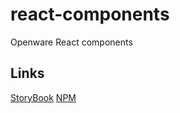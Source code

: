 # react-components
Openware React components

## Links
[StoryBook](https://5fec7cddbe9d38002189b3e3-sfqflsquko.chromatic.com/)
[NPM](https://www.npmjs.com/package/@openware/react-components)

